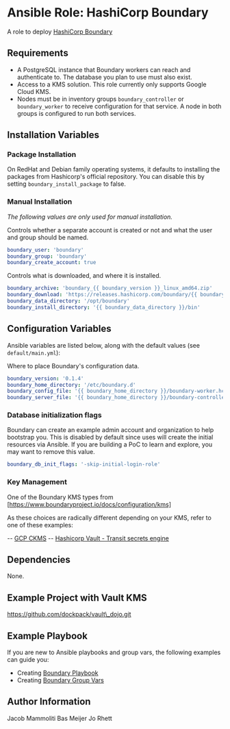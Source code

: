 # Ansible Role: HashiCorp Boundary

A role to deploy [HashiCorp Boundary](https://www.boundaryproject.io/)

## Requirements

- A PostgreSQL instance that Boundary workers can reach and authenticate to. The database you plan to use must also exist.
- Access to a KMS solution. This role currently only supports Google Cloud KMS.
- Nodes must be in inventory groups `boundary_controller` or `boundary_worker` to receive configuration for that service.
  A node in both groups is configured to run both services.

## Installation Variables

### Package Installation

On RedHat and Debian family operating systems, it defaults to installing the packages from Hashicorp's official repository.
You can disable this by setting `boundary_install_package` to false.

### Manual Installation

*The following values are only used for manual installation.*

Controls whether a separate account is created or not and what the user and group should be named.

```YAML
boundary_user: 'boundary'
boundary_group: 'boundary'
boundary_create_account: true
```

Controls what is downloaded, and where it is installed.

```YAML
boundary_archive: 'boundary_{{ boundary_version }}_linux_amd64.zip'
boundary_download: 'https://releases.hashicorp.com/boundary/{{ boundary_version }}/{{ boundary_archive }}'
boundary_data_directory: '/opt/boundary'
boundary_install_directory: '{{ boundary_data_directory }}/bin'
```

## Configuration Variables

Ansible variables are listed below, along with the default values (see `default/main.yml`):

Where to place Boundary's configuration data.

```YAML
boundary_version: '0.1.4'
boundary_home_directory: '/etc/boundary.d'
boundary_config_file: '{{ boundary_home_directory }}/boundary-worker.hcl'
boundary_server_file: '{{ boundary_home_directory }}/boundary-controller.hcl'
```

### Database initialization flags

Boundary can create an example admin account and organization to help bootstrap you.
This is disabled by default since uses will create the initial resources via Ansible.
If you are building a PoC to learn and explore, you may want to remove this value.

```YAML
boundary_db_init_flags: '-skip-initial-login-role'
```

### Key Management

One of the Boundary KMS types from [https://www.boundaryproject.io/docs/configuration/kms]

As these choices are radically different depending on your KMS, refer to one of these examples:

-- [GCP CKMS](docs/kms_gcp.md)
-- [Hashicorp Vault - Transit secrets engine](docs/kms_transit.md)

## Dependencies

None.

## Example Project with Vault KMS

https://github.com/dockpack/vault\_dojo.git

## Example Playbook

If you are new to Ansible playbooks and group vars, the following examples can guide you:

- Creating [Boundary Playbook](docs/playbook.md)
- Creating [Boundary Group Vars](docs/group_vars.md)

## Author Information

Jacob Mammoliti
Bas Meijer
Jo Rhett
